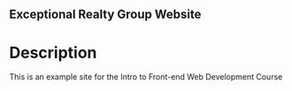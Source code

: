 Exceptional Realty Group Website
---

# Description

This is an example site for the Intro to Front-end Web Development Course

